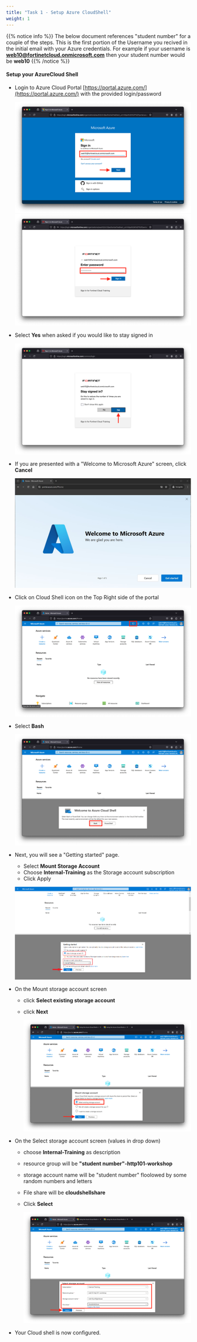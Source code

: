 ```yaml
---
title: "Task 1 - Setup Azure CloudShell"
weight: 1
---
```


{{% notice info %}} The below document references "student number" for a couple of the steps.  This is the first portion of the Username you recived in the initial email with your Azure credentials.  For example if your username is **web10@fortinetcloud.onmicrosoft.com** then your student number would be **web10**  {{% /notice %}}


#### **Setup your AzureCloud Shell**

* Login to Azure Cloud Portal [https://portal.azure.com/](https://portal.azure.com/) with the provided login/password

    ![cloudshell1](../images/cloudshell-01.png)
    ![cloudshell2](../images/cloudshell-02.png)

* Select **Yes** when asked if you would like to stay signed in

    ![cloudshell3](../images/cloudshell-03.png)

* If you are presented with a "Welcome to Microsoft Azure" screen, click **Cancel**
    
    ![cloudshell4](../images/cloudshell-04.jpg
    )

* Click on Cloud Shell icon on the Top Right side of the portal

    ![cloudshell5](../images/cloudshell-05.png)

* Select **Bash**

    ![cloudshell6](../images/cloudshell-06.png)

* Next, you will see a "Getting started" page.
    * Select **Mount Storage Account**
    * Choose **Internal-Training** as the Storage account subscription
    * Click Apply

    ![cloudshell7](../images/cloudshell-07.png)

* On the Mount storage account  screen 
  * click **Select existing storage account**
  * click **Next**

    ![cloudshell8](../images/cloudshell-08.png)

* On the Select storage account screen (values in drop down)
  * choose **Internal-Training** as description
  * resource group will be **"student number"-http101-workshop** 
  * storage account name will be "student number" floolowed by some random numbers and letters
  * File share will be **cloudshellshare**
  * Click **Select**

    ![cloudshell9](../images/cloudshell-09.png)

* Your Cloud shell is now configured.